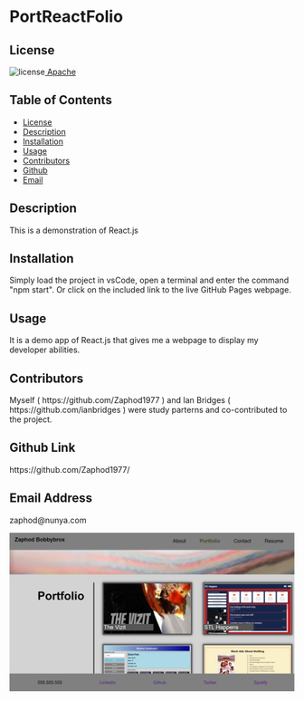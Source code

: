 ##  <h1>PortReactFolio</h1><h2> License </h2>
![license](https://img.shields.io/badge/License-Apache_2.0-blue.svg)[  Apache](https://opensource.org/licenses/Apache-2.0)<h2> Table of Contents </h2> 
- [License](#license) 
- [Description](#description) 
- [Installation](#installation) 
- [Usage](#usage) 
- [Contributors](#contributors)  
- [Github](#github) 
- [Email](#email) 
<h2>Description</h2> <p>This is a demonstration of React.js</p><h2>Installation</h2> <p>Simply load the project in vsCode, open a terminal and enter the command "npm start".  Or click on the included link to the live GitHub Pages webpage.</p><h2>Usage</h2> <p>It is a demo app of React.js that gives me a webpage to display my developer abilities.</p>
<h2>Contributors</h2> <p>Myself ( https://github.com/Zaphod1977 ) and Ian Bridges ( https://github.com/ianbridges ) were study parterns and co-contributed to the project.</p><h2>Github Link</h2> <p>https://github.com/Zaphod1977/</p><h2>Email Address</h2><p>zaphod@nunya.com</p><p> <img src="https://github.com/Zaphod1977/PortReactFolio/blob/main/src/assets/images/ScreenCaptureOfApp.PNG?raw=true" width="800" /> </p>